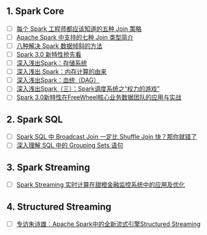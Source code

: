 ## 1. Spark Core

- [ ] [每个 Spark 工程师都应该知道的五种 Join 策略](https://mp.weixin.qq.com/s/HusOqNA-45lpf5GduLz-pA)
- [ ] [Apache Spark 中支持的七种 Join 类型简介](https://mp.weixin.qq.com/s/YUdy6LvHPRoCsjUhF1NR-g)
- [ ] [八种解决 Spark 数据倾斜的方法](https://mp.weixin.qq.com/s/piW10KGJVgaSB_i72OVntA)
- [ ] [Spark 3.0 新特性抢先看](https://mp.weixin.qq.com/s/dIAQcXviA3QhND0fYKlH9w)
- [ ] [深入浅出Spark：存储系统](https://mp.weixin.qq.com/s/ExbwHCFavFZhmWnWIK6wlQ)
- [ ] [深入浅出 Spark：内存计算的由来](https://mp.weixin.qq.com/s/uke6jspsuTwpgD-UtiGz3g)
- [ ] [深入浅出Spark：血统（DAG）](https://mp.weixin.qq.com/s/djHe9fz7IfX3O8ivAxodTw)
- [ ] [深入浅出Spark（三）：Spark调度系统之“权力的游戏”](https://mp.weixin.qq.com/s/8vNw3e_aAtui9zZKSV6DXw)
- [ ] [Spark 3.0新特性在FreeWheel核心业务数据团队的应用与实战](https://mp.weixin.qq.com/s/EBNscgvA89OsFgUhn8qgYg)

## 2. Spark SQL

- [ ] [Spark SQL 中 Broadcast Join 一定比 Shuffle Join 快？那你就错了](https://mp.weixin.qq.com/s/5OBHLjRjOykuuaCqEthD4g)
- [ ] [深入理解 SQL 中的 Grouping Sets 语句](https://bbs.huaweicloud.com/blogs/363546)

## 3. Spark Streaming

- [ ] [Spark Streaming 实时计算在甜橙金融监控系统中的应用及优化](https://mp.weixin.qq.com/s/Kv1Qq4118I2itYwPYyQUoA)

## 4. Structured Streaming

- [ ] [专访朱诗雄：Apache Spark中的全新流式引擎Structured Streaming](https://mp.weixin.qq.com/s/gp9MTKWbgHQ7b7QR5pNSnA)
